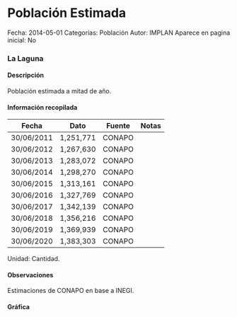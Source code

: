 Población Estimada
=====

Fecha: 2014-05-01
Categorías: Población
Autor: IMPLAN
Aparece en pagina inicial: No

### La Laguna

#### Descripción

Población estimada a mitad de año.

<!-- break -->

#### Información recopilada

<table class="table table-hover table-bordered matriz">
  <thead>
    <tr><th>Fecha</th><th>Dato</th><th>Fuente</th><th>Notas</th></tr>
  </thead>
  <tbody>
    <tr><td class="centrado">30/06/2011</td><td class="derecha">1,251,771</td><td>CONAPO</td><td></td></tr>
    <tr><td class="centrado">30/06/2012</td><td class="derecha">1,267,630</td><td>CONAPO</td><td></td></tr>
    <tr><td class="centrado">30/06/2013</td><td class="derecha">1,283,072</td><td>CONAPO</td><td></td></tr>
    <tr><td class="centrado">30/06/2014</td><td class="derecha">1,298,270</td><td>CONAPO</td><td></td></tr>
    <tr><td class="centrado">30/06/2015</td><td class="derecha">1,313,161</td><td>CONAPO</td><td></td></tr>
    <tr><td class="centrado">30/06/2016</td><td class="derecha">1,327,769</td><td>CONAPO</td><td></td></tr>
    <tr><td class="centrado">30/06/2017</td><td class="derecha">1,342,139</td><td>CONAPO</td><td></td></tr>
    <tr><td class="centrado">30/06/2018</td><td class="derecha">1,356,216</td><td>CONAPO</td><td></td></tr>
    <tr><td class="centrado">30/06/2019</td><td class="derecha">1,369,939</td><td>CONAPO</td><td></td></tr>
    <tr><td class="centrado">30/06/2020</td><td class="derecha">1,383,303</td><td>CONAPO</td><td></td></tr>
  </tbody>
</table>

Unidad: Cantidad.

#### Observaciones

Estimaciones de CONAPO en base a INEGI.

#### Gráfica

<div id="Morrisscdfxmif" class="grafica"></div>
  <script>
  new Morris.Line({
    element: 'Morrisscdfxmif',
    data: [
      { fecha: '2011-06-30', dato: 1251771 },
      { fecha: '2012-06-30', dato: 1267630 },
      { fecha: '2013-06-30', dato: 1283072 },
      { fecha: '2014-06-30', dato: 1298270 },
      { fecha: '2015-06-30', dato: 1313161 },
      { fecha: '2016-06-30', dato: 1327769 },
      { fecha: '2017-06-30', dato: 1342139 },
      { fecha: '2018-06-30', dato: 1356216 },
      { fecha: '2019-06-30', dato: 1369939 },
      { fecha: '2020-06-30', dato: 1383303 }
    ],
    xkey: 'fecha',
    ykeys: ['dato'],
    labels: ['Dato'],
    lineColors: ['#FF5B02'],
    xLabelFormat: function(d) {
      return d.getDate()+'/'+(d.getMonth()+1)+'/'+d.getFullYear();
    },
    dateFormat: function (ts) {
      var d = new Date(ts);
      return d.getDate() + '/' + (d.getMonth() + 1) + '/' + d.getFullYear();
    }
  });
  </script>

